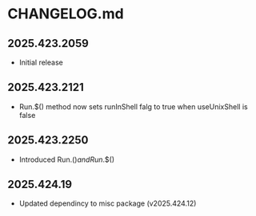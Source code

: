 # CHANGELOG.md

## 2025.423.2059

- Initial release

## 2025.423.2121

- Run.$() method now sets runInShell falg to true when useUnixShell is false

## 2025.423.2250

- Introduced Run.$() and Run.$$()

## 2025.424.19

- Updated dependincy to misc package (v2025.424.12)

